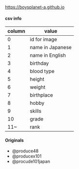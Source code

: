 https://boysplanet-a.github.io

#### csv info

| column | value |
|--|--|
| 0 | id for image |
| 1 | name in Japanese |
| 2 | name in English |
| 3 | birthday |
| 4 | blood type |
| 5 | height |
| 6 | weight |
| 7 | birthplace |
| 8 | hobby |
| 9 | skills |
| 10 | grade |
| 11~ | rank |

#### Originals

* @produce48
* @producex101
* @procude101japan
